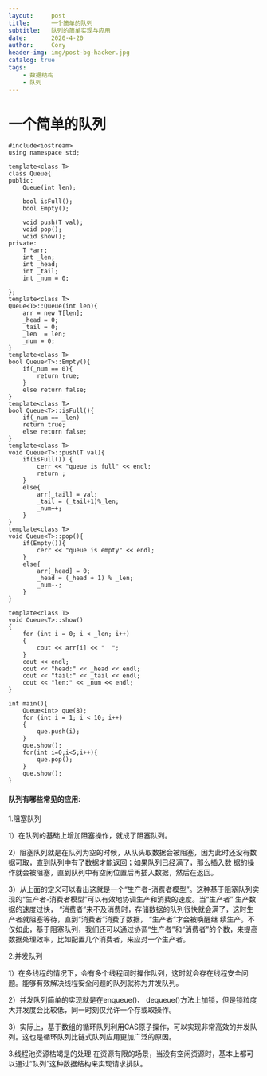 ```yaml
---
layout:     post
title:      一个简单的队列
subtitle:   队列的简单实现与应用
date:       2020-4-20
author:     Cory
header-img: img/post-bg-hacker.jpg
catalog: true
tags:
    - 数据结构
    - 队列
---
```




# 一个简单的队列
```
#include<iostream>
using namespace std;

template<class T>
class Queue{
public:
	Queue(int len);
	
	bool isFull();
	bool Empty();
	
	void push(T val);
	void pop();
	void show();
private:
	T *arr;
	int _len;
	int _head;
	int _tail;
	int _num = 0;
	
};
template<class T>
Queue<T>::Queue(int len){
	arr = new T[len];
	_head = 0;
	_tail = 0;
	_len  = len;
	_num = 0;
}
template<class T>
bool Queue<T>::Empty(){
	if(_num == 0){
		return true;
	}
	else return false;
}
template<class T>
bool Queue<T>::isFull(){
	if(_num == _len)
	return true;
	else return false;
}
template<class T>
void Queue<T>::push(T val){
	if(isFull()) {
		cerr << "queue is full" << endl;
		return ;
	}
	else{
		arr[_tail] = val;
		_tail = (_tail+1)%_len;
		_num++;
	}
}
template<class T>
void Queue<T>::pop(){
	if(Empty()){
		cerr << "queue is empty" << endl;
	}
	else{
		arr[_head] = 0;
		_head = (_head + 1) % _len;
		_num--;
	}
}

template<class T>
void Queue<T>::show()
{
	for (int i = 0; i < _len; i++)
	{
		cout << arr[i] << "  ";
	}
	cout << endl;
	cout << "head:" << _head << endl;
	cout << "tail:" << _tail << endl;
	cout << "len:" << _num << endl;
}

int main(){
	Queue<int> que(8);
	for (int i = 1; i < 10; i++)
	{
		que.push(i);
	}
	que.show();
	for(int i=0;i<5;i++){
		que.pop();
	}
	que.show();
}

```
#### 队列有哪些常见的应用:
1.阻塞队列

1）在队列的基础上增加阻塞操作，就成了阻塞队列。

2）阻塞队列就是在队列为空的时候，从队头取数据会被阻塞，因为此时还没有数据可取，直到队列中有了数据才能返回；如果队列已经满了，那么插入数
据的操作就会被阻塞，直到队列中有空闲位置后再插入数据，然后在返回。

3）从上面的定义可以看出这就是一个“生产者-消费者模型”。这种基于阻塞队列实现的“生产者-消费者模型”可以有效地协调生产和消费的速度。当“生产者”
生产数据的速度过快， “消费者”来不及消费时，存储数据的队列很快就会满了，这时生产者就阻塞等待，直到“消费者”消费了数据， “生产者”才会被唤醒继
续生产。不仅如此，基于阻塞队列，我们还可以通过协调“生产者”和“消费者”的个数，来提高数据处理效率，比如配置几个消费者，来应对一个生产者。

2.并发队列

1）在多线程的情况下，会有多个线程同时操作队列，这时就会存在线程安全问题。能够有效解决线程安全问题的队列就称为并发队列。

2）并发队列简单的实现就是在enqueue()、 dequeue()方法上加锁，但是锁粒度大并发度会比较低，同一时刻仅允许一个存或取操作。

3）实际上，基于数组的循环队列利用CAS原子操作，可以实现非常高效的并发队列。这也是循环队列比链式队列应用更加广泛的原因。

3.线程池资源枯竭是的处理
在资源有限的场景，当没有空闲资源时，基本上都可以通过“队列”这种数据结构来实现请求排队。